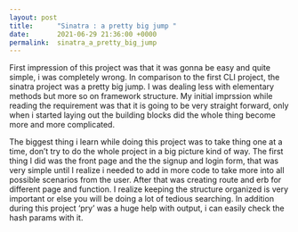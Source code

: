 ```yaml
---
layout: post
title:      "Sinatra : a pretty big jump "
date:       2021-06-29 21:36:00 +0000
permalink:  sinatra_a_pretty_big_jump
---
```



First impression of this project was that it was gonna be easy and quite simple, i was completely wrong. In comparison to the first CLI project, the sinatra project was a pretty big jump. I was dealing less with elementary methods but more so on framework structure. My initial imprssion while reading the requirement was that it is going to be very straight forward, only when i started laying out the building blocks did the whole thing become more and more complicated.  

The biggest thing i learn while doing this project was to take thing one at a time, don’t try to do the whole project in a big picture kind of way.  The first thing I did was the front page and the the signup and login form, that was very simple until I realize i needed to add in more code to take more into all possible scenarios from the user. After that was creating route and erb for different page and function. I realize keeping the structure organized is very important or else you will be doing a lot of tedious searching.  In addition during this project ‘pry’ was a huge help with output, i can easily check the hash params with it. 





